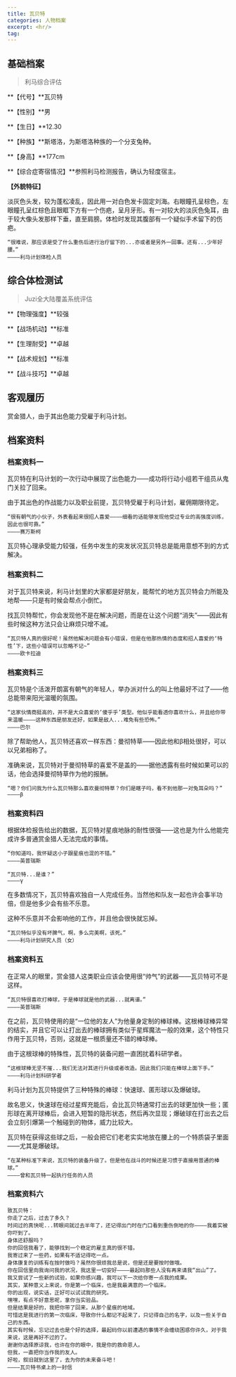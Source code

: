 ```yaml
---
title: 瓦贝特
categories: 人物档案
excerpt: <hr/>
tag:
---
```


## 基础档案

> 利马综合评估

**【代号】**瓦贝特

**【性别】**男

**【生日】**12.30

**【种族】**斯塔洛，为斯塔洛种族的一个分支兔种。

**【身高】**177cm

**【综合症寄宿情况】**参照利马检测报告，确认为轻度宿主。

**【外貌特征】**

淡灰色头发，较为蓬松凌乱，因此用一对白色发卡固定刘海。右眼瞳孔呈棕色，左眼瞳孔呈红棕色且眼眶下方有一个伤疤，呈月牙形。有一对较大的淡灰色兔耳，由于较大像头发那样下垂，直至肩膀。体检时发现其腹部有一个疑似手术留下的伤疤。

```
“很难说，那应该是受了什么重伤后进行治疗留下的...亦或者是另外一回事。还有...少年好腰。”
————利马计划体检人员
```

## 综合体检测试

> Juzi全大陆覆盖系统评估

**【物理强度】**较强

**【战场机动】**标准

**【生理耐受】**卓越

**【战术规划】**标准

**【战斗技巧】**卓越

## 客观履历

赏金猎人，由于其出色能力受雇于利马计划。

## 档案资料

### 档案资料一

瓦贝特在利马计划的一次行动中展现了出色能力——成功将行动小组若干组员从鬼门关拉了回来。

由于其出色的作战能力以及职业前提，瓦贝特受雇于利马计划，雇佣期限待定。

```
“很有朝气的小伙子，外表看起来很招人喜爱————细看的话能够发现他受过专业的高强度训练，因此也很可靠。”
————赛万斯柯
```

瓦贝特心理承受能力较强，任务中发生的突发状况瓦贝特总是能用意想不到的方式解决。

### 档案资料二

对于瓦贝特来说，利马计划里的大家都是好朋友，能帮忙的地方瓦贝特会力所能及地帮——只是有时候会帮点小倒忙。

找瓦贝特帮忙，你会发现他不是在解决问题，而是在让这个问题“消失”——因此有些时候这种方法只会让麻烦只增不减。

```
“瓦贝特人真的很好呢！虽然他解决问题会有小错误，但是在他那热情的态度和招人喜爱的‘特性’下，这些小错误可以忽略不记~”
————欧卡拉迪
```

### 档案资料三

瓦贝特是个活泼开朗富有朝气的年轻人，举办派对什么的叫上他最好不过了——他总能带来阳光温暖的氛围。

```
“这家伙情商挺高的，并不是大众喜爱的‘傻乎乎’类型。他似乎能看透你喜欢什么，并且给你带来温暖————这种东西是朋友还好，如果是敌人...难免有些恐怖。”
————巴尔
```

除了帮助他人，瓦贝特还喜欢一样东西：曼彻特草——因此他和β相处很好，可以以兄弟相称了。

准确来说，瓦贝特对于曼彻特草的喜爱不是盖的——据他透露有些时候如果可以的话，他会选择曼彻特草作为他的报酬。

```
“嗯？你们问我为什么瓦贝特那么喜欢曼彻特草？你们是瞎子吗，看不到他那一对兔耳朵吗？”
————β
```

### 档案资料四

根据体检报告给出的数据，瓦贝特对星痕地脉的耐性很强——这也是为什么他能完成许多普通赏金猎人无法完成的事情。

```
“你知道吗，我怀疑这小子跟星痕也混的不错。”
————英普瑞斯
```

```
“瓦贝特...是谁？”
————γ
```

在多数情况下，瓦贝特喜欢独自一人完成任务。当然他和队友一起也许会事半功倍，但是他多少会有些不乐意。

这种不乐意并不会影响他的工作，并且他会很快就忘掉。

```
“瓦贝特似乎没有坏脾气，啊，多么完美啊，该死。”
————利马计划研究人员（女）
```

### 档案资料五

在正常人的眼里，赏金猎人这类职业应该会使用很“帅气”的武器——瓦贝特可不是这样。

```
“瓦贝特很喜欢打棒球，于是棒球就是他的武器...就离谱。”
————英普瑞斯
```

在之前，瓦贝特使用的是“一位他的友人”为他量身定制的棒球棒。这根棒球棒异常的结实，并且它可以让打出去的棒球拥有类似于星辉魔法一般的效果，这个特性只作用于瓦贝特，否则，这就是一根质量还不错的棒球棒。

由于这根球棒的特殊性，瓦贝特的装备问题一直困扰着科研学者。

```
“这根球棒无坚不摧...我们无法对其进行升级或者改造。因此我们只能在棒球上面下手。”
————利马计划科研学者
```

利马计划为瓦贝特提供了三种特殊的棒球：快速球、匿形球以及爆破球。

故名思义，快速球在经过星辉充能后，会比瓦贝特通常打出去的球更加快一些；匿形球在离开球棒后，会进入短暂的隐形状态，然后再次显现；爆破球在打出去之后会立刻引爆第一个触碰到的物体，威力比较大。

瓦贝特在获得这些球之后，一般会把它们老老实实地放在腰上的一个特质袋子里面——尤其是爆破球。

```
“在某种标准下来说，瓦贝特的装备升级了。但是他在战斗的时候还是习惯于直接用普通的棒球。”
————曾和瓦贝特一起执行任务的人员
```

### 档案资料六

```
致瓦贝特：
你走了之后，过去了多久？
时间过的真快呢...转眼间就过去半年了，还记得出门时在门口看到重伤倒地的你————我着实被你吓到了。
身体还舒服吗？
你的回信我看了，能够找到一个稳定的雇主真的很不错。
我寄过来了一些药，如果有不适记得吃一点。
身体康复的训练有在按时做吗？虽然你很烦我总是说，但是还是要按时做哦。
你在回信里向我询问我的状况，我这里一切安好————最起码那些人没有再来请我“出山”了。
我又尝试了一些新的试验，如果你感兴趣，我可以下一次给你寄一点我的成果。
其实，某种意义上来说，你是第一个临床，也是我最满意的一个临床。
你的出现，说实话，正好可以试试我的研究。
嘿嘿，有点不好意思呢，拿你当实验品。
但是结果是好的，我把你带了回来，从那个星痕的地域。
可惜这是我进行的第一次临床，导致你什么都记不起来了，只记得自己的名字，以及一些关于自己的东西。
其实有时候，忘记过去也是个好的选择，最起码你以前遭遇的事情不会缠绕困惑你许久，对于我来说，这是再好不过的了。
谢谢你选择原谅我，也许在你的眼中，我是你的救命恩人。
但我，一直把你当作我的友人。
好啦，叙旧就到这里了，去为你的未来奋斗吧！
————瓦贝特书桌上的一封信
```
